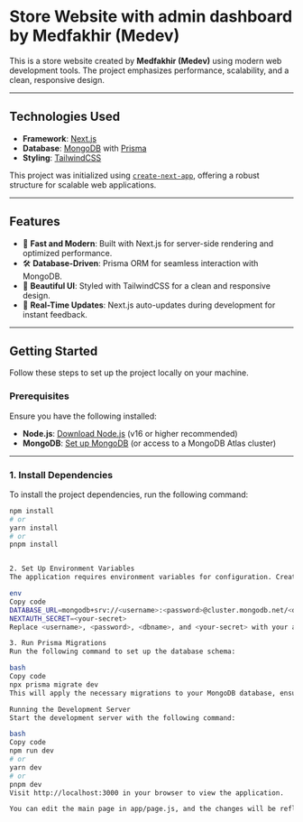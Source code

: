 # Store Website with admin dashboard by Medfakhir (Medev) 

This is a store website created by **Medfakhir (Medev)** using modern web development tools. The project emphasizes performance, scalability, and a clean, responsive design.

---

## Technologies Used

- **Framework**: [Next.js](https://nextjs.org)
- **Database**: [MongoDB](https://www.mongodb.com) with [Prisma](https://www.prisma.io)
- **Styling**: [TailwindCSS](https://tailwindcss.com)

This project was initialized using [`create-next-app`](https://github.com/vercel/next.js/tree/canary/packages/create-next-app), offering a robust structure for scalable web applications.

---

## Features

- 🚀 **Fast and Modern**: Built with Next.js for server-side rendering and optimized performance.
- 🛠️ **Database-Driven**: Prisma ORM for seamless interaction with MongoDB.
- 🎨 **Beautiful UI**: Styled with TailwindCSS for a clean and responsive design.
- 🔄 **Real-Time Updates**: Next.js auto-updates during development for instant feedback.

---

## Getting Started

Follow these steps to set up the project locally on your machine.

### Prerequisites

Ensure you have the following installed:

- **Node.js**: [Download Node.js](https://nodejs.org) (v16 or higher recommended)
- **MongoDB**: [Set up MongoDB](https://www.mongodb.com/docs/manual/installation) (or access to a MongoDB Atlas cluster)

---

### 1. Install Dependencies

To install the project dependencies, run the following command:

```bash
npm install
# or
yarn install
# or
pnpm install


2. Set Up Environment Variables
The application requires environment variables for configuration. Create a .env file in the root directory and add the following variables:

env
Copy code
DATABASE_URL=mongodb+srv://<username>:<password>@cluster.mongodb.net/<dbname>?retryWrites=true&w=majority
NEXTAUTH_SECRET=<your-secret>
Replace <username>, <password>, <dbname>, and <your-secret> with your actual MongoDB credentials and a secret key for authentication.

3. Run Prisma Migrations
Run the following command to set up the database schema:

bash
Copy code
npx prisma migrate dev
This will apply the necessary migrations to your MongoDB database, ensuring it is ready for use.

Running the Development Server
Start the development server with the following command:

bash
Copy code
npm run dev
# or
yarn dev
# or
pnpm dev
Visit http://localhost:3000 in your browser to view the application.

You can edit the main page in app/page.js, and the changes will be reflected immediately.
